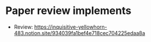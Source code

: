 # Paper review implements

* Review: https://inquisitive-yellowhorn-483.notion.site/934039fa1bef4e718cec704225edaa8a
